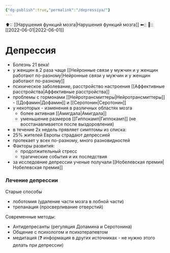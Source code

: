 ```yaml
---
{"dg-publish":true,"permalink":"/depressiya/"}
---
```



⬆:: [[Нарушения функций мозга\|Нарушения функций мозга]]
⬅::
📅:: [[2022-06-01\|2022-06-01]]

# Депрессия
- Болезнь 21 века!
- у женщин в 2 раза чаще [[Нейронные связи у мужчин и у женщин работают по-разному\|Нейронные связи у мужчин и у женщин работают по-разному]]
- психическое заболевание, расстройство настроения [[Аффективные расстройства\|Аффективные расстройства]]
- проблемы с гормонами [[Нейротрансмиттеры\|Нейротрансмиттеры]] - [[Дофамин\|Дофамин]] и [[Серотонин\|Серотонин]]
- у некоторых - изменения в различных областях мозга
	- более активная [[Амигдала\|Амигдала]]
	- уменьшение размеров [[Гиппокамп\|Гиппокамп]] (не восстанавливается после выздоровления)
- в течение 2х недель прявляет симптомы из списка:
- 25% жителей Европы страдают депрессией
- протекает у всех по-разному, много разновидностей
- Факторы развития:
	- продолжительный стресс
	- трагические события  и их последствия
- за исследовние депрессии ученые получали [[Нобелевская премия\|Нобелевская премия]]

### Лечение депрессии
Старые способы 
- лоботомия (удаление части мозга в лобной части)
- трепанация (просверливание отверстий)

Современные методы:
- Антидепресанты (регуляция Допамина и Серотонина)
- Общение с психологом и психотерапевтом
- медитация (❓ информация в других источниках - не нужно этого делать при депрессии)